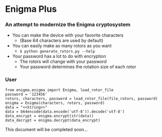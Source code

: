 # Enigma Plus
### An attempt to modernize the Enigma cryptosystem

- You can make the device with your favorite characters
  - (Base 64 characters are used by default)
- You can easily make as many rotors as you want
  - `$ python generate_rotors.py --help`
- Your password has a lot to do with encryption
    - The rotors will change with your password
    - Your password determines the rotation size of each rotor


### User
```
from enigma.enigma import Enigma, load_rotor_file
password = '123456'
rotors, characters, password = load_rotor_file(file_rotors, password)
enigma = Enigma(characters, rotors, password)
data = "<<String>>"
data = b64encode(data.encode('utf-8')).decode('utf-8')
data_encrypt = enigma.encrypt(str(data))
data_decrypt = enigma.decrypt(data_encrypt) 
```



This document will be completed soon...
